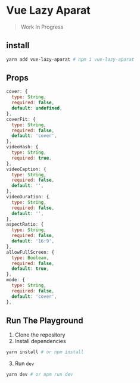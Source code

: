 # Vue Lazy Aparat

> Work In Progress

## install

```bash
yarn add vue-lazy-aparat # npm i vue-lazy-aparat
```

## Props

```js
cover: {
  type: String,
  required: false,
  default: undefined,
},
coverFit: {
  type: String,
  required: false,
  default: 'cover',
},
videoHash: {
  type: String,
  required: true,
},
videoCaption: {
  type: String,
  required: false,
  default: '',
},
videoDuration: {
  type: String,
  required: false,
  default: '',
},
aspectRatio: {
  type: String,
  required: false,
  default: '16:9',
},
allowFullScreen: {
  type: Boolean,
  required: false,
  default: true,
},
mode: {
  type: String,
  required: false,
  default: 'cover',
},
```

## Run The Playground

1. Clone the repository
2. Install dependencies

```bash
yarn install # or npm install
```

3. Run `dev`

```bash
yarn dev # or npm run dev
```
